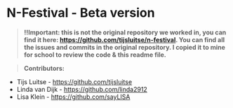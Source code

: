 # N-Festival - Beta version

> **:bangbang:Important: this is not the original repository we worked in, you can find it here: https://github.com/tijsluitse/n-festival. You can find all the issues and commits in the original repository. I copied it to mine for school to review the code & this readme file.**

>**Contributors:**
* Tijs Luitse - https://github.com/tijsluitse
* Linda van Dijk - https://github.com/linda2912
* Lisa Klein - https://github.com/sayLISA
